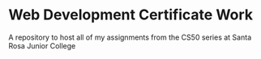 # Web Development Certificate Work
A repository to host all of my assignments from the CS50 series at Santa Rosa Junior College
